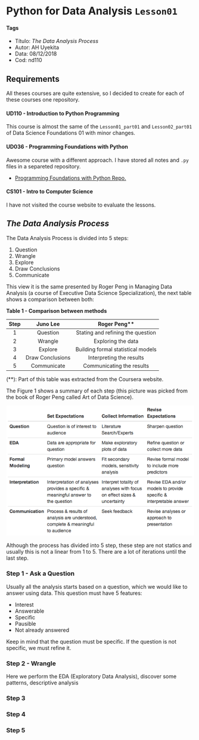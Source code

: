 # Python for Data Analysis `Lesson01`

#### Tags
* Título: _The Data Analysis Process_
* Autor: AH Uyekita
* Data: 08/12/2018
* Cod: nd110

## Requirements

All theses courses are quite extensive, so I decided to create for each of these courses one repository.

#### UD110 - Introduction to Python Programming

This course is almost the same of the `Lesson01_part01` and `Lesson02_part01` of  Data Science Foundations 01 with minor changes.

#### UD036 - Programming Foundations with Python

Awesome course with a different approach. I have stored all notes and `.py` files in a separeted repository.

* [Programming Foundations with Python Repo.](https://github.com/AndersonUyekita/udacity_programming_foundations_python)

#### CS101 - Intro to Computer Science

I have not visited the course website to evaluate the lessons.

## _The Data Analysis Process_

The Data Analysis Process is divided into 5 steps:

1. Question
2. Wrangle
3. Explore
4. Draw Conclusions
5. Communicate

This view it is the same presented by Roger Peng in Managing Data Analysis (a course of Executive Data Science Specialization), the next table shows a comparison between both:

**Table 1 - Comparison between methods**

|Step|Juno Lee|Roger Peng**|
|:-:|:-:|:-:|
|1|Question|Stating and refining the question|
|2|Wrangle|Exploring the data|
|3|Explore|Building formal statistical models|
|4|Draw Conclusions|Interpreting the results|
|5|Communicate|Communicating the results|

(**): Part of this table was extracted from the Coursera website.

The Figure 1 shows a summary of each step (this picture was picked from the book of Roger Peng called Art of Data Science).

![Figure 1](03-Part_03/03-img/1.png)

Although the process has divided into 5 step, these step are not statics and usually this is not a linear from 1 to 5. There are a lot of iterations until the last step.

### Step 1 - Ask a Question

Usually all the analysis starts based on a question, which we would like to answer using data. This question must have 5 features:

* Interest
* Answerable
* Specific
* Pausible
* Not already answered

Keep in mind that the question must be specific. If the question is not specific, we must refine it.

### Step 2 - Wrangle

Here we perform the EDA (Exploratory Data Analysis), discover some patterns, descriptive analysis

### Step 3



### Step 4




### Step 5
